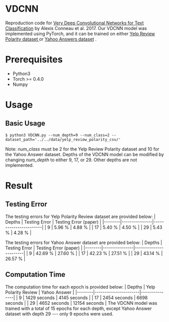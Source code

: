 
# VDCNN
Reproduction code for [Very Deep Convolutional Networks for Text Classification](https://arxiv.org/pdf/1606.01781.pdf "VDCNN for Text Classification") by Alexis Conneau et al. 2017. Our VDCNN model was implemented using PyTorch, and it can be trained on either [Yelp Review Polarity dataset ](https://www.kaggle.com/irustandi/yelp-review-polarity/version/1 "Yelp Review Polarity dataset") or [Yahoo Answers dataset](https://www.kaggle.com/soumikrakshit/yahoo-answers-dataset "Yahoo Answers")  .

# Prerequisites
- Python3
- Torch >= 0.4.0
- Numpy

# Usage

## Basic Usage

```
$ python3 VDCNN.py --num_depth=9 --num_class=2 --dataset_path='../../data/yelp_review_polarity_csv/'
```
Note: *num_class* must be 2 for the Yelp Review Polarity dataset and 10 for the Yahoo Answer dataset. Depths of the VDCNN model can be modified by changing *num_depth* to either 9, 17, or 29. Other depths are not implemented.

# Result

## Testing Error

The testing errors for Yelp Polarity Review dataset are provided below:
| Depths | Testing Error | Testing Error (paper) |
|--------|---------------|-----------------------|
| 9      | 5.96 %        | 4.88 %                |
| 17     | 5.40 %        | 4.50 %                |
| 29     | 5.43 %        | 4.28 %                |


The testing errors for Yahoo Answer dataset are provided below:
| Depths | Testing Error | Testing Error (paper) |
|--------|---------------|-----------------------|
| 9      | 42.69 %       | 27.60 %               |
| 17     | 42.23 %       | 27.51 %               |
| 29     | 43.14 %       | 26.57 %               |


## Computation Time

The computation time for each epoch is provided below:
| Depths | Yelp Polarity Review | Yahoo Answer  |
|--------|----------------------|---------------|
| 9      | 1429 seconds         | 4145 seconds  |
| 17     | 2454 seconds         | 6698 seconds  |
| 29     | 4652 seconds         | 12154 seconds |
The VDCNN model was trained with a total of 15 epochs for each depth, except Yahoo Answer dataset with depth 29 --- only 9 epochs were used.